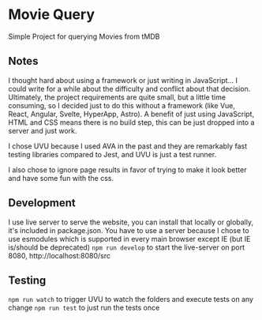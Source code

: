 # Movie Query

 Simple Project for querying Movies from tMDB

## Notes

I thought hard about using a framework or just writing in JavaScript... I could write for a while about the difficulty and conflict about that decision. Ultimately, the project requirements are quite small, but a little time consuming, so I decided just to do this without a framework (like Vue, React, Angular, Svelte, HyperApp, Astro). A benefit of just using JavaScript, HTML and CSS means there is no build step, this can be just dropped into a server and just work.

I chose UVU because I used AVA in the past and they are remarkably fast testing libraries compared to Jest, and UVU is just a test runner.

I also chose to ignore page results in favor of trying to make it look better and have some fun with the css.

## Development
I use live server to serve the website, you can install that locally or globally, it's included in package.json. You have to use a server because I chose to use esmodules which is supported in every main browser except IE (but IE is/should be deprecated)
`npm run develop` to start the live-server on port 8080, http://localhost:8080/src

## Testing
`npm run watch` to trigger UVU to watch the folders and execute tests on any change
`npm run test` to just run the tests once
